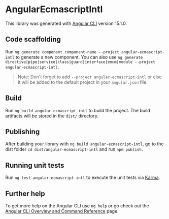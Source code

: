 # AngularEcmascriptIntl

This library was generated with [Angular CLI](https://github.com/angular/angular-cli) version 15.1.0.

## Code scaffolding

Run `ng generate component component-name --project angular-ecmascript-intl` to generate a new component. You can also
use `ng generate directive|pipe|service|class|guard|interface|enum|module --project angular-ecmascript-intl`.
> Note: Don't forget to add `--project angular-ecmascript-intl` or else it will be added to the default project in
> your `angular.json` file.

## Build

Run `ng build angular-ecmascript-intl` to build the project. The build artifacts will be stored in the `dist/`
directory.

## Publishing

After building your library with `ng build angular-ecmascript-intl`, go to the dist
folder `cd dist/angular-ecmascript-intl` and run `npm publish`.

## Running unit tests

Run `ng test angular-ecmascript-intl` to execute the unit tests via [Karma](https://karma-runner.github.io).

## Further help

To get more help on the Angular CLI use `ng help` or go check out
the [Angular CLI Overview and Command Reference](https://angular.io/cli) page.
